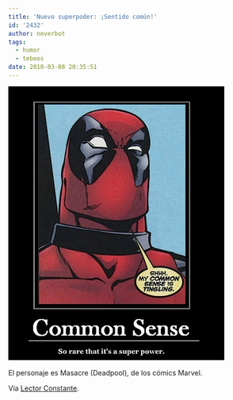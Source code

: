 ```yaml
---
title: 'Nuevo superpoder: ¡Sentido común!'
id: '2432'
author: neverbot
tags:
  - humor
  - tebeos
date: 2010-03-08 20:35:51
---
```


![201003082034.jpg](./nuevo-superpoder-sentido-comun/201003082034.jpg)

El personaje es Masacre (Deadpool), de los cómics Marvel.

Vía [Lector Constante](http://lectorconstante.tumblr.com/post/432125396/si-lo-se-lleva-ya-un-tiempo-dando-vueltas-por-la).
